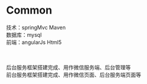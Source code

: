 
# Common
技术：springMvc Maven</br>
数据库：mysql</br>
前端：angularJs Html5</br>

</br>
</br>
后台服务框架搭建完成、用作微信服务端、后台管理等</br>
前台服务框架搭建完成、用作微信页面、后台服务端页面等</br>












